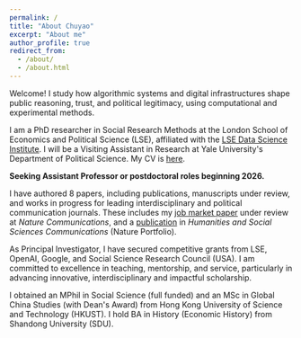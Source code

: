 ```yaml
---
permalink: /
title: "About Chuyao"
excerpt: "About me"
author_profile: true
redirect_from: 
  - /about/
  - /about.html
---
```


Welcome! I study how algorithmic systems and digital infrastructures shape public reasoning, trust, and political legitimacy, using computational and experimental methods. 

I am a PhD researcher in Social Research Methods at the London School of Economics and Political Science (LSE), affiliated with the [LSE Data Science Institute](https://www.lse.ac.uk/DSI). I will be a Visiting Assistant in Research at Yale University's Department of Political Science. My CV is [here](/files/ChuyaoWANG_LSE_CV.pdf).

**Seeking Assistant Professor or postdoctoral roles beginning 2026.**

I have authored 8 papers, including publications, manuscripts under review, and works in progress for leading interdisciplinary and political communication journals. These includes my [job market paper](https://arxiv.org/abs/2506.16202) under review at *Nature Communications*, and a [publication](https://www.nature.com/articles/s41599-024-04350-1) in *Humanities and Social Sciences Communications* (Nature Portfolio).

As Principal Investigator, I have secured competitive grants from LSE, OpenAI, Google, and Social Science Research Council (USA). I am committed to excellence in teaching, mentorship, and service, particularly in advancing innovative, interdisciplinary and impactful scholarship.

I obtained an MPhil in Social Science (full funded) and an MSc in Global China Studies (with Dean's Award) from Hong Kong University of Science and Technology (HKUST). I hold BA in History (Economic History) from Shandong University (SDU).
